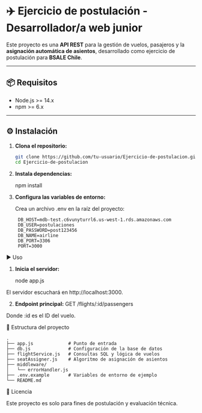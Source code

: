 # ✈️ Ejercicio de postulación - Desarrollador/a web junior

Este proyecto es una **API REST** para la gestión de vuelos, pasajeros y la **asignación automática de asientos**, desarrollado como ejercicio de postulación para **BSALE Chile**.

---

## 📦 Requisitos

- Node.js >= 14.x  
- npm >= 6.x

---

## ⚙️ Instalación

1. **Clona el repositorio:**
   ```sh
   git clone https://github.com/tu-usuario/Ejercicio-de-postulacion.git
   cd Ejercicio-de-postulacion


2. **Instala dependencias:**

    npm install


3. **Configura las variables de entorno:**

    Crea un archivo .env en la raíz del proyecto:

        DB_HOST=mdb-test.c6vunyturrl6.us-west-1.rds.amazonaws.com
        DB_USER=postulaciones
        DB_PASSWORD=post123456
        DB_NAME=airline
        DB_PORT=3306
        PORT=3000


▶️ Uso

1. **Inicia el servidor:**

    node app.js

El servidor escuchará en http://localhost:3000.


2. **Endpoint principal:**
    GET /flights/:id/passengers

 Donde :id es el ID del vuelo.



📂 Estructura del proyecto

    .
    ├── app.js             # Punto de entrada
    ├── db.js              # Configuración de la base de datos
    ├── flightService.js   # Consultas SQL y lógica de vuelos
    ├── seatAssigner.js    # Algoritmo de asignación de asientos
    ├── middleware/
    │   └── errorHandler.js
    ├── .env.example       # Variables de entorno de ejemplo
    └── README.md

📝 Licencia

Este proyecto es solo para fines de postulación y evaluación técnica.